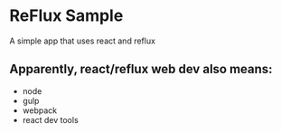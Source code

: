 # ReFlux Sample

A simple app that uses react and reflux

## Apparently, react/reflux web dev also means:

- node
- gulp
- webpack
- react dev tools


